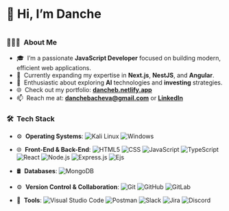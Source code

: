 <h1>👋 Hi, I’m Danche<h1/>
  
<h3> 👨🏻‍💻 &nbsp;About Me </h3>

- 🎓 &nbsp;I’m a passionate **JavaScript Developer** focused on building modern, efficient web applications. 
- 🌱 &nbsp;Currently expanding my expertise in **Next.js**, **NestJS**, and **Angular**.
- 👀 &nbsp;Enthusiastic about exploring **AI** technologies and **investing** strategies.
- 🌐 &nbsp;Check out my portfolio: [**dancheb.netlify.app**](https://dancheb.netlify.app/)
- 📫 &nbsp;Reach me at: **danchebacheva@gmail.com** or [**LinkedIn**](https://www.linkedin.com/in/danche-bacheva-b3ab5a93/)

<h3> 🛠 &nbsp;Tech Stack</h3>

- ⚙️ &nbsp;**Operating Systems**:
  ![Kali Linux](https://img.shields.io/badge/-Linux-333333?style=flat&logo=Linux)
  ![Windows](https://img.shields.io/badge/-Windows-333333?style=flat&logo=windows)
- 🌐 &nbsp;**Front-End & Back-End**:
  ![HTML5](https://img.shields.io/badge/-HTML5-333333?style=flat&logo=HTML5)
  ![CSS](https://img.shields.io/badge/-CSS-333333?style=flat&logo=CSS3&logoColor=1572B6)
  ![JavaScript](https://img.shields.io/badge/-JavaScript-333333?style=flat&logo=javascript)
  ![TypeScript](https://img.shields.io/badge/-TypeScript-333333?style=flat&logo=typescript)
  ![React](https://img.shields.io/badge/-React-333333?style=flat&logo=react)
  ![Node.js](https://img.shields.io/badge/-Node.js-333333?style=flat&logo=node.js)
  ![Express.js](https://img.shields.io/badge/-Express.js-333333?style=flat&logo=express&logoColor=000000)
  ![Ejs](https://img.shields.io/badge/-EJS-333333?style=flat&logo=ejs)
- 🛢 &nbsp;**Databases**:
  ![MongoDB](https://img.shields.io/badge/-MongoDB-333333?style=flat&logo=mongodb)
- ⚙️ &nbsp;**Version Control & Collaboration**:
  ![Git](https://img.shields.io/badge/-Git-333333?style=flat&logo=git)
  ![GitHub](https://img.shields.io/badge/-GitHub-333333?style=flat&logo=github)
  ![GitLab](https://img.shields.io/badge/-GitLab-333333?style=flat&logo=gitlab)

- 🔧 &nbsp;**Tools**:
  ![Visual Studio Code](https://img.shields.io/badge/-Visual%20Studio%20Code-333333?style=flat&logo=visual-studio-code&logoColor=007ACC)
  ![Postman](https://img.shields.io/badge/-Postman-333333?style=flat&logo=postman&logoColor=FF6C37)
  ![Slack](https://img.shields.io/badge/-Slack-333333?style=flat&logo=slack&logoColor=4A154B)
  ![Jira](https://img.shields.io/badge/-Jira-333333?style=flat&logo=jira)
  ![Discord](https://img.shields.io/badge/-Discord-333333?style=flat&logo=discord)

